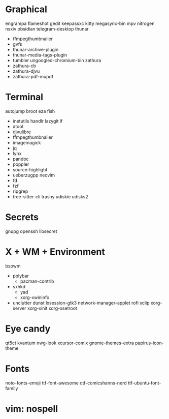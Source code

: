 # Graphical
engrampa
flameshot
gedit
keepassxc
kitty
megasync-bin
mpv
nitrogen
nsxiv
obsidian
telegram-desktop
thunar
 + ffmpegthumbnailer
 + gvfs
 + thunar-archive-plugin
 + thunar-media-tags-plugin
 + tumbler
ungoogled-chromium-bin
zathura
 + zathura-cb
 + zathura-djvu
 + zathura-pdf-mupdf

# Terminal
autojump
broot
eza
fish
 + inetutils
handlr
lazygit
lf
 + atool
 + djvulibre
 + ffmpegthumbnailer
 + imagemagick
 + jq
 + lynx
 + pandoc
 + poppler
 + source-highlight
 + ueberzugpp
neovim
 + fd
 + fzf
 + ripgrep
 + tree-sitter-cli
trashy
udiskie
udisks2

# Secrets
gnupg
openssh
libsecret

# X + WM + Environment
bspwm
 + polybar
   + pacman-contrib
 + sxhkd
   + yad
   + xorg-xwininfo
 + unclutter
dunst
lxsession-gtk3
network-manager-applet
rofi
xclip
xorg-server
xorg-xinit
xorg-xsetroot

# Eye candy
qt5ct
kvantum
nwg-look
xcursor-comix
gnome-themes-extra
papirus-icon-theme

# Fonts
noto-fonts-emoji
ttf-font-awesome
otf-comicshanns-nerd
ttf-ubuntu-font-family

# vim: nospell
